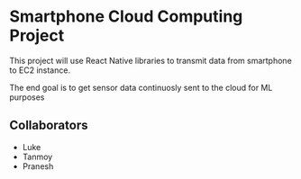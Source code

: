 # Smartphone Cloud Computing Project

This project will use React Native libraries to transmit data from smartphone to EC2 instance. 

The end goal is to get sensor data continuosly sent to the cloud for ML purposes 

## Collaborators 

* Luke
* Tanmoy 
* Pranesh